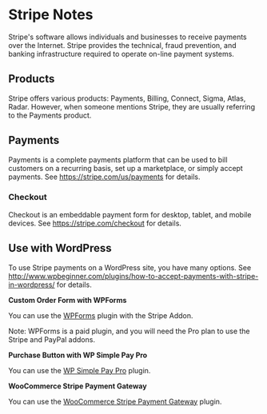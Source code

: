 # Stripe Notes

Stripe's software allows individuals and businesses to receive payments over the
Internet.  Stripe provides the technical, fraud prevention, and banking
infrastructure required to operate on-line payment systems.


## Products

Stripe offers various products: Payments, Billing, Connect, Sigma, Atlas, Radar.
However, when someone mentions Stripe, they are usually referring to the
Payments product.


## Payments

Payments is a complete payments platform that can be used to bill customers on a
recurring basis, set up a marketplace, or simply accept payments.  See
https://stripe.com/us/payments for details.


### Checkout

Checkout is an embeddable payment form for desktop, tablet, and mobile devices.
See https://stripe.com/checkout for details.


## Use with WordPress

To use Stripe payments on a WordPress site, you have many options.  See
http://www.wpbeginner.com/plugins/how-to-accept-payments-with-stripe-in-wordpress/
for details.

**Custom Order Form with WPForms**

You can use the [WPForms] plugin with the Stripe Addon.

Note: WPForms is a paid plugin, and you will need the Pro plan to use the Stripe
and PayPal addons.

**Purchase Button with WP Simple Pay Pro**

You can use the [WP Simple Pay Pro][wpsimplepay] plugin.

**WooCommerce Stripe Payment Gateway**

You can use the [WooCommerce Stripe Payment Gateway][woocommerce-gateway-stripe]
plugin.


[wpforms]: https://wpforms.com/
[wpsimplepay]: https://wpsimplepay.com/
[woocommerce]: https://woocommerce.com/
[woocommerce-gateway-stripe]: https://wordpress.org/plugins/woocommerce-gateway-stripe/
